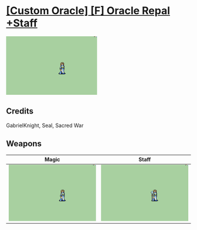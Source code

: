# [\[Custom Oracle\] \[F\] Oracle Repal +Staff](./)
 

<img src="./6.%20Magic/Magic_000.png" alt="[Custom Oracle] [F] Oracle Repal +Staff standing" />

## Credits

GabrielKnight, Seal, Sacred War

## Weapons
 

|Magic |Staff |
|  :---: | :---: |
| <img alt="Magic animation" src="./6.%20Magic/Magic.gif" /> | <img alt="Staff animation" src="./7.%20Staff/Staff.gif" /> |
